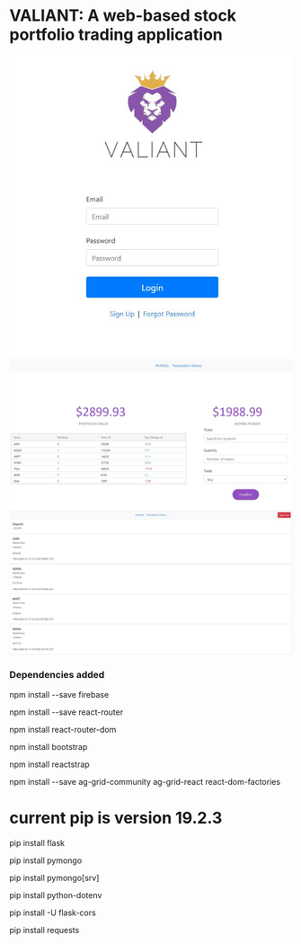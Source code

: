 # VALIANT: A web-based stock portfolio trading application

<img src = "my-app/src/images/login.JPG">
<img src = "my-app/src/images/profile_page.JPG">
<img src = "my-app/src/images/transaction_history.JPG">

### Dependencies added 

npm install --save firebase

npm install --save react-router

npm install react-router-dom

npm install bootstrap

npm install reactstrap

npm install --save ag-grid-community ag-grid-react react-dom-factories

# current pip is version 19.2.3
pip install flask

pip install pymongo

pip install pymongo[srv]

pip install python-dotenv

pip install -U flask-cors

pip install requests

